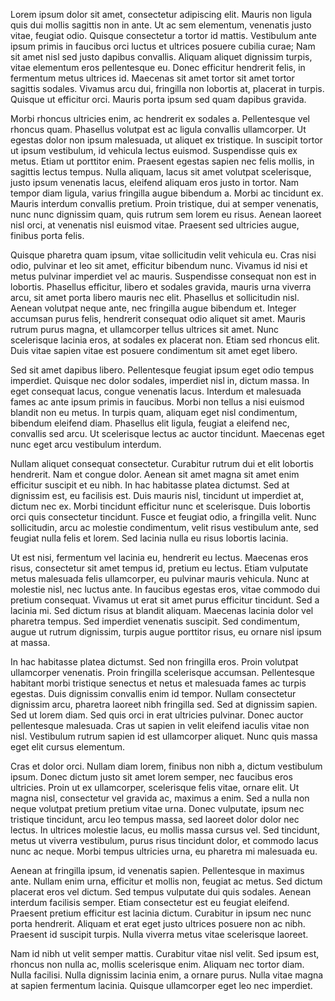 Lorem ipsum dolor sit amet, consectetur adipiscing elit. Mauris non ligula quis dui mollis sagittis non in ante. Ut ac sem elementum, venenatis justo vitae, feugiat odio. Quisque consectetur a tortor id mattis. Vestibulum ante ipsum primis in faucibus orci luctus et ultrices posuere cubilia curae; Nam sit amet nisl sed justo dapibus convallis. Aliquam aliquet dignissim turpis, vitae elementum eros pellentesque eu. Donec efficitur hendrerit felis, in fermentum metus ultrices id. Maecenas sit amet tortor sit amet tortor sagittis sodales. Vivamus arcu dui, fringilla non lobortis at, placerat in turpis. Quisque ut efficitur orci. Mauris porta ipsum sed quam dapibus gravida.

Morbi rhoncus ultricies enim, ac hendrerit ex sodales a. Pellentesque vel rhoncus quam. Phasellus volutpat est ac ligula convallis ullamcorper. Ut egestas dolor non ipsum malesuada, ut aliquet ex tristique. In suscipit tortor ut ipsum vestibulum, id vehicula lectus euismod. Suspendisse quis ex metus. Etiam ut porttitor enim. Praesent egestas sapien nec felis mollis, in sagittis lectus tempus. Nulla aliquam, lacus sit amet volutpat scelerisque, justo ipsum venenatis lacus, eleifend aliquam eros justo in tortor. Nam tempor diam ligula, varius fringilla augue bibendum a. Morbi ac tincidunt ex. Mauris interdum convallis pretium. Proin tristique, dui at semper venenatis, nunc nunc dignissim quam, quis rutrum sem lorem eu risus. Aenean laoreet nisl orci, at venenatis nisl euismod vitae. Praesent sed ultricies augue, finibus porta felis.

Quisque pharetra quam ipsum, vitae sollicitudin velit vehicula eu. Cras nisi odio, pulvinar et leo sit amet, efficitur bibendum nunc. Vivamus id nisi et metus pulvinar imperdiet vel ac mauris. Suspendisse consequat non est in lobortis. Phasellus efficitur, libero et sodales gravida, mauris urna viverra arcu, sit amet porta libero mauris nec elit. Phasellus et sollicitudin nisl. Aenean volutpat neque ante, nec fringilla augue bibendum et. Integer accumsan purus felis, hendrerit consequat odio aliquet sit amet. Mauris rutrum purus magna, et ullamcorper tellus ultrices sit amet. Nunc scelerisque lacinia eros, at sodales ex placerat non. Etiam sed rhoncus elit. Duis vitae sapien vitae est posuere condimentum sit amet eget libero.

Sed sit amet dapibus libero. Pellentesque feugiat ipsum eget odio tempus imperdiet. Quisque nec dolor sodales, imperdiet nisl in, dictum massa. In eget consequat lacus, congue venenatis lacus. Interdum et malesuada fames ac ante ipsum primis in faucibus. Morbi non tellus a nisi euismod blandit non eu metus. In turpis quam, aliquam eget nisl condimentum, bibendum eleifend diam. Phasellus elit ligula, feugiat a eleifend nec, convallis sed arcu. Ut scelerisque lectus ac auctor tincidunt. Maecenas eget nunc eget arcu vestibulum interdum.

Nullam aliquet consequat consectetur. Curabitur rutrum dui et elit lobortis hendrerit. Nam et congue dolor. Aenean sit amet magna sit amet enim efficitur suscipit et eu nibh. In hac habitasse platea dictumst. Sed at dignissim est, eu facilisis est. Duis mauris nisl, tincidunt ut imperdiet at, dictum nec ex. Morbi tincidunt efficitur nunc et scelerisque. Duis lobortis orci quis consectetur tincidunt. Fusce et feugiat odio, a fringilla velit. Nunc sollicitudin, arcu ac molestie condimentum, velit risus vestibulum ante, sed feugiat nulla felis et lorem. Sed lacinia nulla eu risus lobortis lacinia.

Ut est nisi, fermentum vel lacinia eu, hendrerit eu lectus. Maecenas eros risus, consectetur sit amet tempus id, pretium eu lectus. Etiam vulputate metus malesuada felis ullamcorper, eu pulvinar mauris vehicula. Nunc at molestie nisl, nec luctus ante. In faucibus egestas eros, vitae commodo dui pretium consequat. Vivamus ut erat sit amet purus efficitur tincidunt. Sed a lacinia mi. Sed dictum risus at blandit aliquam. Maecenas lacinia dolor vel pharetra tempus. Sed imperdiet venenatis suscipit. Sed condimentum, augue ut rutrum dignissim, turpis augue porttitor risus, eu ornare nisl ipsum at massa.

In hac habitasse platea dictumst. Sed non fringilla eros. Proin volutpat ullamcorper venenatis. Proin fringilla scelerisque accumsan. Pellentesque habitant morbi tristique senectus et netus et malesuada fames ac turpis egestas. Duis dignissim convallis enim id tempor. Nullam consectetur dignissim arcu, pharetra laoreet nibh fringilla sed. Sed at dignissim sapien. Sed ut lorem diam. Sed quis orci in erat ultricies pulvinar. Donec auctor pellentesque malesuada. Cras ut sapien in velit eleifend iaculis vitae non nisl. Vestibulum rutrum sapien id est ullamcorper aliquet. Nunc quis massa eget elit cursus elementum.

Cras et dolor orci. Nullam diam lorem, finibus non nibh a, dictum vestibulum ipsum. Donec dictum justo sit amet lorem semper, nec faucibus eros ultricies. Proin ut ex ullamcorper, scelerisque felis vitae, ornare elit. Ut magna nisl, consectetur vel gravida ac, maximus a enim. Sed a nulla non neque volutpat pretium pretium vitae urna. Donec vulputate, ipsum nec tristique tincidunt, arcu leo tempus massa, sed laoreet dolor dolor nec lectus. In ultrices molestie lacus, eu mollis massa cursus vel. Sed tincidunt, metus ut viverra vestibulum, purus risus tincidunt dolor, et commodo lacus nunc ac neque. Morbi tempus ultricies urna, eu pharetra mi malesuada eu.

Aenean at fringilla ipsum, id venenatis sapien. Pellentesque in maximus ante. Nullam enim urna, efficitur et mollis non, feugiat ac metus. Sed dictum placerat eros vel dictum. Sed tempus vulputate dui quis sodales. Aenean interdum facilisis semper. Etiam consectetur est eu feugiat eleifend. Praesent pretium efficitur est lacinia dictum. Curabitur in ipsum nec nunc porta hendrerit. Aliquam et erat eget justo ultrices posuere non ac nibh. Praesent id suscipit turpis. Nulla viverra metus vitae scelerisque laoreet.

Nam id nibh ut velit semper mattis. Curabitur vitae nisl velit. Sed ipsum est, rhoncus non nulla ac, mollis scelerisque enim. Aliquam nec tortor diam. Nulla facilisi. Nulla dignissim lacinia enim, a ornare purus. Nulla vitae magna at sapien fermentum lacinia. Quisque ullamcorper eget leo nec imperdiet.

